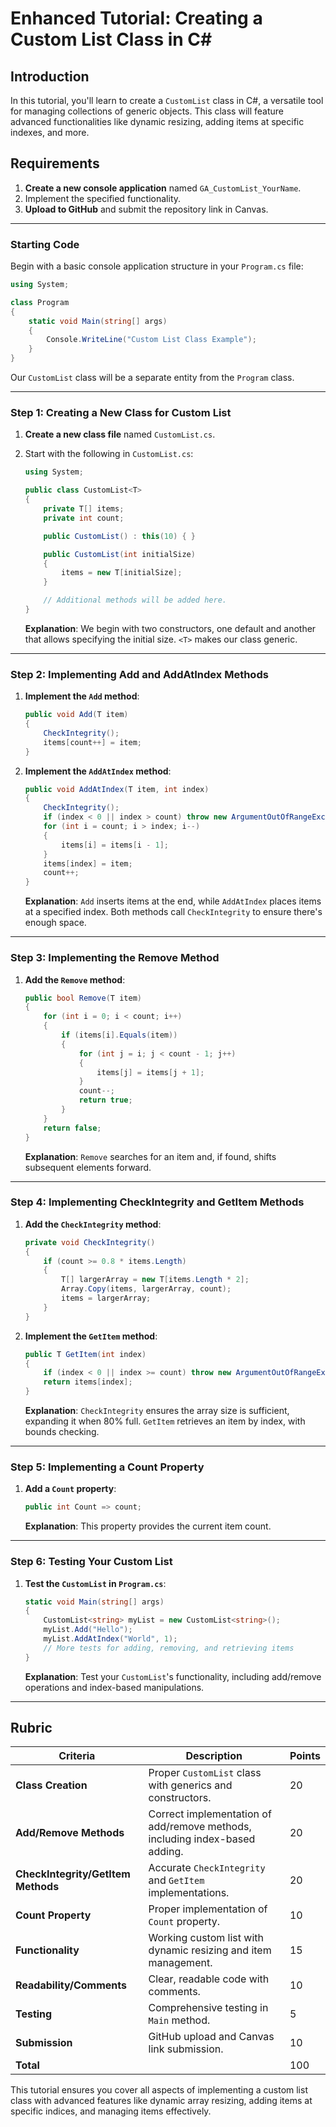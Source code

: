 # Enhanced Tutorial: Creating a Custom List Class in C#

## Introduction
In this tutorial, you'll learn to create a `CustomList` class in C#, a versatile tool for managing collections of generic objects. This class will feature advanced functionalities like dynamic resizing, adding items at specific indexes, and more.

## Requirements

1. **Create a new console application** named `GA_CustomList_YourName`.
2. Implement the specified functionality.
3. **Upload to GitHub** and submit the repository link in Canvas.

---

### Starting Code
Begin with a basic console application structure in your `Program.cs` file:

```csharp
using System;

class Program
{
    static void Main(string[] args)
    {
        Console.WriteLine("Custom List Class Example");
    }
}
```

Our `CustomList` class will be a separate entity from the `Program` class.

---

### **Step 1: Creating a New Class for Custom List**

1. **Create a new class file** named `CustomList.cs`.
2. Start with the following in `CustomList.cs`:

    ```csharp
    using System;

    public class CustomList<T>
    {
        private T[] items;
        private int count;

        public CustomList() : this(10) { }

        public CustomList(int initialSize)
        {
            items = new T[initialSize];
        }

        // Additional methods will be added here.
    }
    ```

    **Explanation**: We begin with two constructors, one default and another that allows specifying the initial size. `<T>` makes our class generic.

---

### **Step 2: Implementing Add and AddAtIndex Methods**

1. **Implement the `Add` method**:

    ```csharp
    public void Add(T item)
    {
        CheckIntegrity();
        items[count++] = item;
    }
    ```

2. **Implement the `AddAtIndex` method**:

    ```csharp
    public void AddAtIndex(T item, int index)
    {
        CheckIntegrity();
        if (index < 0 || index > count) throw new ArgumentOutOfRangeException(nameof(index));
        for (int i = count; i > index; i--)
        {
            items[i] = items[i - 1];
        }
        items[index] = item;
        count++;
    }
    ```

    **Explanation**: `Add` inserts items at the end, while `AddAtIndex` places items at a specified index. Both methods call `CheckIntegrity` to ensure there's enough space.

---

### **Step 3: Implementing the Remove Method**

1. **Add the `Remove` method**:

    ```csharp
    public bool Remove(T item)
    {
        for (int i = 0; i < count; i++)
        {
            if (items[i].Equals(item))
            {
                for (int j = i; j < count - 1; j++)
                {
                    items[j] = items[j + 1];
                }
                count--;
                return true;
            }
        }
        return false;
    }
    ```

    **Explanation**: `Remove` searches for an item and, if found, shifts subsequent elements forward.

---

### **Step 4: Implementing CheckIntegrity and GetItem Methods**

1. **Add the `CheckIntegrity` method**:

    ```csharp
    private void CheckIntegrity()
    {
        if (count >= 0.8 * items.Length)
        {
            T[] largerArray = new T[items.Length * 2];
            Array.Copy(items, largerArray, count);
            items = largerArray;
        }
    }
    ```

2. **Implement the `GetItem` method**:

    ```csharp
    public T GetItem(int index)
    {
        if (index < 0 || index >= count) throw new ArgumentOutOfRangeException(nameof(index));
        return items[index];
    }
    ```

    **Explanation**: `CheckIntegrity` ensures the array size is sufficient, expanding it when 80% full. `GetItem` retrieves an item by index, with bounds checking.

---

### **Step 5: Implementing a Count Property**

1. **Add a `Count` property**:

    ```csharp
    public int Count => count;
    ```

    **Explanation**: This property provides the current item count.

---

### **Step 6: Testing Your Custom List**

1. **Test the `CustomList` in `Program.cs`**:

    ```csharp
    static void Main(string[] args)
    {
        CustomList<string> myList = new CustomList<string>();
        myList.Add("Hello");
        myList.AddAtIndex("World", 1);
        // More tests for adding, removing, and retrieving items
    }
    ```

    **Explanation**: Test your `CustomList`'s functionality, including add/remove operations and index-based manipulations.

---

## Rubric

| Criteria | Description | Points |
|----------|-------------|--------|
| **Class Creation** | Proper `CustomList` class with generics and constructors. | 20 |
| **Add/Remove Methods** | Correct implementation of add/remove methods, including index-based adding. | 20 |
| **CheckIntegrity/GetItem Methods** | Accurate `CheckIntegrity` and `GetItem` implementations. | 20 |
| **Count Property** | Proper implementation of `Count` property. | 10 |
| **Functionality** | Working custom list with dynamic resizing and item management. | 15 |
| **Readability/Comments** | Clear, readable code with comments. | 10 |
| **Testing** | Comprehensive testing in `Main` method. | 5 |
| **Submission** | GitHub upload and Canvas link submission. | 10 |
| **Total** |  | 100 |

This tutorial ensures you cover all aspects of implementing a custom list class with advanced features like dynamic array resizing, adding items at specific indices, and managing items effectively.